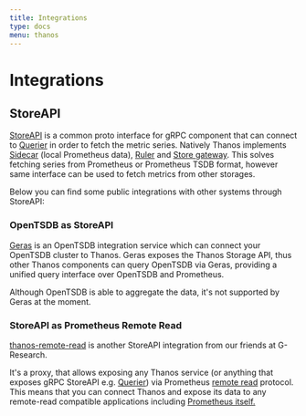 ```yaml
---
title: Integrations
type: docs
menu: thanos
---
```


# Integrations

## StoreAPI

[StoreAPI](https://github.com/thanos-io/thanos/blob/master/pkg/store/storepb/rpc.proto) is a common proto interface for gRPC component
that can connect to [Querier](../components/query.md) in order to fetch the metric series.
Natively Thanos implements [Sidecar](../components/sidecar.md) (local Prometheus data),
[Ruler](../components/rule.md) and [Store gateway](../components/store.md).
This solves fetching series from Prometheus or Prometheus TSDB format, however same interface can be used to fetch
metrics from other storages.

Below you can find some public integrations with other systems through StoreAPI:

### OpenTSDB as StoreAPI

[Geras](https://github.com/G-Research/geras) is an OpenTSDB integration service which can connect your OpenTSDB cluster to Thanos.
Geras exposes the Thanos Storage  API, thus other Thanos components can query OpenTSDB via Geras, providing a unified
query interface over OpenTSDB and Prometheus.

Although OpenTSDB is able to aggregate the data, it's not supported by Geras at the moment.

### StoreAPI as Prometheus Remote Read

[thanos-remote-read](https://github.com/G-Research/thanos-remote-read) is another StoreAPI integration from our friends at G-Research.

It's a proxy, that allows exposing any Thanos service (or anything that exposes gRPC StoreAPI e.g. [Querier](../components/query.md)) via Prometheus [remote read](https://github.com/prometheus/prometheus/blob/38d32e06862f6b72700f67043ce574508b5697f0/prompb/remote.proto#L27)
protocol. This means that you can connect Thanos and expose its data to any remote-read compatible applications including [Prometheus itself.](https://prometheus.io/docs/prometheus/latest/configuration/configuration/#remote_read)
